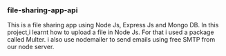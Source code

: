 ### file-sharing-app-api

This is a file sharing app using Node Js, Express Js and Mongo DB.
In this project,i learnt how to upload a file in Node Js. For that i used a package called Multer.
i also use nodemailer to send emails using free SMTP from our node server.
